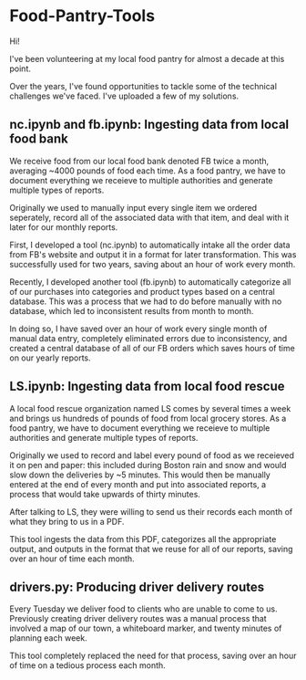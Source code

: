 # Food-Pantry-Tools

Hi!

I've been volunteering at my local food pantry for almost a decade at this point. 

Over the years, I've found opportunities to tackle some of the technical challenges we've faced. I've uploaded a few of my solutions.

## nc.ipynb and fb.ipynb: Ingesting data from local food bank

We receive food from our local food bank denoted FB twice a month, averaging ~4000 pounds of food each time. As a food pantry, we have to document everything we receieve to multiple authorities and generate multiple types of reports.

Originally we used to manually input every single item we ordered seperately, record all of the associated data with that item, and deal with it later for our monthly reports.

First, I developed a tool (nc.ipynb) to automatically intake all the order data from FB's website and output it in a format for later transformation. This was successfully used for two years, saving about an hour of work every month.

Recently, I developed another tool (fb.ipynb) to automatically categorize all of our purchases into categories and product types based on a central database. This was a process that we had to do before manually with no database, which led to inconsistent results from month to month. 

In doing so, I have saved over an hour of work every single month of manual data entry, completely eliminated errors due to inconsistency, and created a central database of all of our FB orders which saves hours of time on our yearly reports.

## LS.ipynb: Ingesting data from local food rescue

A local food rescue organization named LS comes by several times a week and brings us hundreds of pounds of food from local grocery stores. As a food pantry, we have to document everything we receieve to multiple authorities and generate multiple types of reports.

Originally we used to record and label every pound of food as we receieved it on pen and paper: this included during Boston rain and snow and would slow down the deliveries by ~5 minutes. This would then be manually entered at the end of every month and put into associated reports, a process that would take upwards of thirty minutes.

After talking to LS, they were willing to send us their records each month of what they bring to us in a PDF. 

This tool ingests the data from this PDF, categorizes all the appropriate output, and outputs in the format that we reuse for all of our reports, saving over an hour of time each month.

## drivers.py: Producing driver delivery routes

Every Tuesday we deliver food to clients who are unable to come to us. Previously creating driver delivery routes was a manual process that involved a map of our town, a whiteboard marker, and twenty minutes of planning each week. 

This tool completely replaced the need for that process, saving over an hour of time on a tedious process each month.
